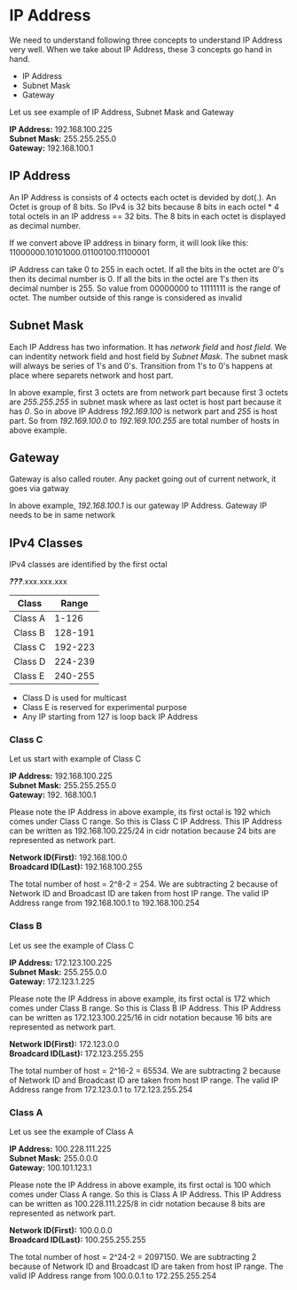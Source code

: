 # IP Address

We need to understand following three concepts to understand IP Address very well. When we take about IP Address, these 3 concepts go hand in hand.

- IP Address
- Subnet Mask
- Gateway

Let us see example of IP Address, Subnet Mask and Gateway

**IP Address:** 192.168.100.225 </br>
**Subnet Mask:** 255.255.255.0 </br>
**Gateway:** 192.168.100.1 </br>

## IP Address

An IP Address is consists of 4 octects each octet is devided by dot(.). An Octet is group of 8 bits. So IPv4 is 32 bits because 8 bits in each octel * 4 total octels in an IP address == 32 bits. The 8 bits in each octet is displayed as decimal number. 


If we convert above IP address in binary form, it will look like this: 11000000.10101000.01100100.11100001

IP Address can take 0 to 255 in each octet. If all the bits in the octet are 0's then its decimal number is 0. If all the bits in the octel are 1's then its decimal number is 255. So value from 00000000 to 11111111 is the range of octet. The number outside of this range is considered as invalid

## Subnet Mask

Each IP Address has two information. It has *network field* and *host field*. We can indentity network field and host field by *Subnet Mask*. The subnet mask will always be series of 1's and 0's. Transition from 1's to 0's happens at place where separets network and host part.

In above example, first 3 octets are from network part because first 3 octets are *255.255.255* in subnet mask where as last octet is host part because it has *0*. So in above IP Address *192.169.100* is network part and *255* is host part. So from *192.169.100.0* to *192.169.100.255* are total number of hosts in above example. 

    
## Gateway

Gateway is also called router. Any packet going out of current network, it goes via gatway

In above example, *192.168.100.1* is our gateway IP Address. Gateway IP needs to be in same network


## IPv4 Classes

IPv4 classes are identified by the first octal

***???***.xxx.xxx.xxx

| Class   | Range   |
|---------|---------|
| Class A | 1-126   |
| Class B | 128-191 |
| Class C | 192-223 |
| Class D | 224-239 |
| Class E | 240-255 |

- Class D is used for multicast
- Class E is reserved for experimental purpose
- Any IP starting from 127 is loop back IP Address

### Class C

Let us start with example of Class C

**IP Address:** 192.168.100.225<br>
**Subnet Mask:** 255.255.255.0<br>
**Gateway:** 192. 168.100.1<br>

Please note the IP Address in above example, its first octal is 192 which comes under Class C range. So this is Class C IP Address. This IP Address can be written as 192.168.100.225/24 in cidr notation because 24 bits are represented as network part.

**Network ID(First):** 192.168.100.0 </br>
**Broadcard ID(Last):** 192.168.100.255


The total number of host = 2^8-2 = 254. We are subtracting 2 because of Network ID and Broadcast ID are taken from host IP range. The valid IP Address range from 192.168.100.1 to 192.168.100.254


### Class B

Let us see the example of Class C

**IP Address:** 172.123.100.225<br>
**Subnet Mask:** 255.255.0.0<br>
**Gateway:** 172.123.1.225<br>

Please note the IP Address in above example, its first octal is 172 which comes under Class B range. So this is Class B IP Address. This IP Address can be written as 172.123.100.225/16 in cidr notation because 16 bits are represented as network part.

**Network ID(First):** 172.123.0.0 </br>
**Broadcard ID(Last):** 172.123.255.255


The total number of host = 2^16-2 = 65534. We are subtracting 2 because of Network ID and Broadcast ID are taken from host IP range. The valid IP Address range from 172.123.0.1 to 172.123.255.254


### Class A

Let us see the example of Class A

**IP Address:** 100.228.111.225<br>
**Subnet Mask:** 255.0.0.0<br>
**Gateway:** 100.101.123.1<br>

Please note the IP Address in above example, its first octal is 100 which comes under Class A range. So this is Class A IP Address. This IP Address can be written as 100.228.111.225/8 in cidr notation because 8 bits are represented as network part.

**Network ID(First):** 100.0.0.0 </br>
**Broadcard ID(Last):** 100.255.255.255


The total number of host = 2^24-2 = 2097150. We are subtracting 2 because of Network ID and Broadcast ID are taken from host IP range. The valid IP Address range from 100.0.0.1 to 172.255.255.254

